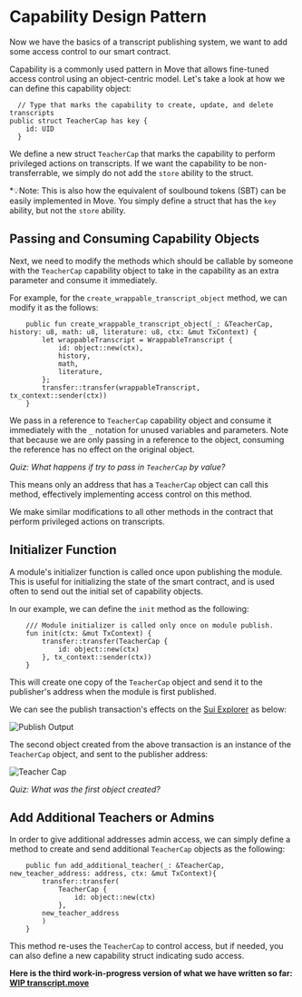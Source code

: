 # Capability Design Pattern

Now we have the basics of a transcript publishing system, we want to add some access control to our smart contract. 

Capability is a commonly used pattern in Move that allows fine-tuned access control using an object-centric model. Let's take a look at how we can define this capability object:

```move
  // Type that marks the capability to create, update, and delete transcripts
public struct TeacherCap has key {
    id: UID
  }
```

We define a new struct `TeacherCap` that marks the capability to perform privileged actions on transcripts. If we want the capability to be non-transferrable, we simply do not add the `store` ability to the struct. 

*💡Note: This is also how the equivalent of soulbound tokens (SBT) can be easily implemented in Move. You simply define a struct that has the `key` ability, but not the `store` ability. 

## Passing and Consuming Capability Objects

Next, we need to modify the methods which should be callable by someone with the `TeacherCap` capability object to take in the capability as an extra parameter and consume it immediately. 

For example, for the `create_wrappable_transcript_object` method, we can modify it as the follows:

```move
    public fun create_wrappable_transcript_object(_: &TeacherCap, history: u8, math: u8, literature: u8, ctx: &mut TxContext) {
        let wrappableTranscript = WrappableTranscript {
            id: object::new(ctx),
            history,
            math,
            literature,
        };
        transfer::transfer(wrappableTranscript, tx_context::sender(ctx))
    }
```

We pass in a reference to `TeacherCap` capability object and consume it immediately with the `_` notation for unused variables and parameters. Note that because we are only passing in a reference to the object, consuming the reference has no effect on the original object. 

*Quiz: What happens if try to pass in `TeacherCap` by value?*

This means only an address that has a `TeacherCap` object can call this method, effectively implementing access control on this method.

We make similar modifications to all other methods in the contract that perform privileged actions on transcripts. 

## Initializer Function

A module's initializer function is called once upon publishing the module. This is useful for initializing the state of the smart contract, and is used often to send out the initial set of capability objects. 

In our example, we can define the `init` method as the following:

```move
    /// Module initializer is called only once on module publish.
    fun init(ctx: &mut TxContext) {
        transfer::transfer(TeacherCap {
            id: object::new(ctx)
        }, tx_context::sender(ctx))
    }
```

This will create one copy of the `TeacherCap` object and send it to the publisher's address when the module is first published. 

We can see the publish transaction's effects on the [Sui Explorer](../../unit-one/lessons/6_hello_world.md#viewing-the-object-with-sui-explorer) as below:

![Publish Output](../images/publish.png)

The second object created from the above transaction is an instance of the `TeacherCap` object, and sent to the publisher address:

![Teacher Cap](../images/teachercap.png)

*Quiz: What was the first object created?*

## Add Additional Teachers or Admins

In order to give additional addresses admin access, we can simply define a method to create and send additional `TeacherCap` objects as the following:

```move
    public fun add_additional_teacher(_: &TeacherCap, new_teacher_address: address, ctx: &mut TxContext){
        transfer::transfer(
            TeacherCap {
                id: object::new(ctx)
            },
        new_teacher_address
        )
    }
```

This method re-uses the `TeacherCap` to control access, but if needed, you can also define a new capability struct indicating sudo access. 

**Here is the third work-in-progress version of what we have written so far: [WIP transcript.move](../example_projects/transcript/sources/transcript_3.move_wip)**
